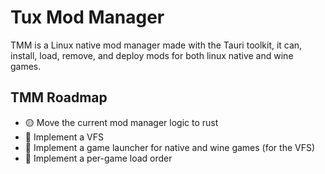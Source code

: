 # Tux Mod Manager
TMM is a Linux native mod manager made with the Tauri toolkit, it can, install, load, remove, and deploy mods for both linux native and wine games.

## TMM Roadmap
 - 🟡 Move the current mod manager logic to rust
 - 🔴 Implement a VFS
 - 🔴 Implement a game launcher for native and wine games (for the VFS)
 - 🔴 Implement a per-game load order
